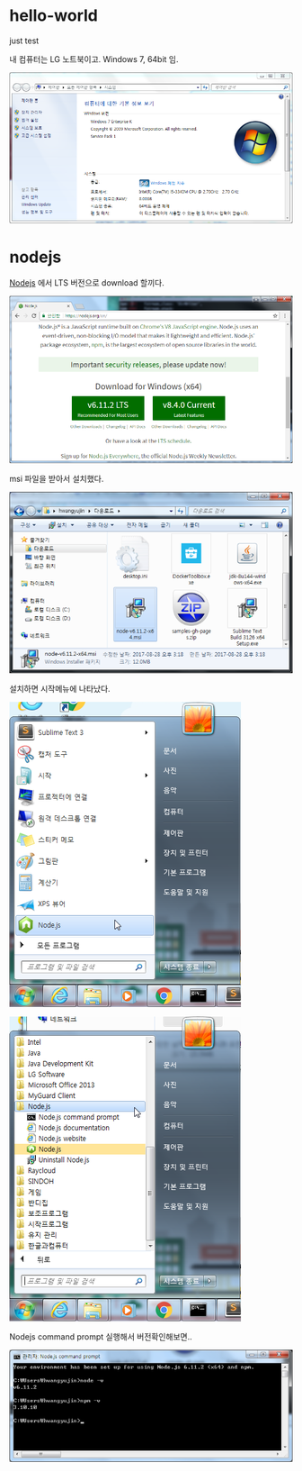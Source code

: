 # hello-world
just test

 내 컴퓨터는 LG 노트북이고. Windows 7, 64bit 임.

 ![my computer](./docs/my_computer.png)

# nodejs
 [Nodejs](http://nodejs.org) 에서 LTS 버전으로 download 할끼다.

 ![Nodejs 다운로드](./docs/nodejs_001_download.png)
 
 msi 파일을 받아서 설치했다.

 ![Nodejs 다운로드](./docs/nodejs_002_설치파일.png)
 
 설치하면 시작메뉴에 나타났다.

 ![Nodejs 시작메뉴](./docs/nodejs_003_시작메뉴.png)

 ![Nodejs 시작메뉴](./docs/nodejs_004_시작메뉴.png)
 
 Nodejs command prompt 실행해서 버전확인해보면..

 ![Nodejs 시작메뉴](./docs/nodejs_005_버전확인.png)
